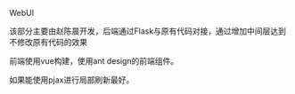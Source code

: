WebUI

该部分主要由赵陈晨开发，后端通过Flask与原有代码对接，通过增加中间层达到不修改原有代码的效果

前端使用vue构建，使用ant design的前端组件。

如果能使用pjax进行局部刷新最好。
